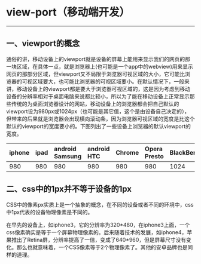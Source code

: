 # view-port（移动端开发）

---

## **一、viewport的概念**

通俗的讲，移动设备上的viewport就是设备的屏幕上能用来显示我们的网页的那一块区域，在具体一点，就是浏览器上\(也可能是一个app中的webview\)用来显示网页的那部分区域，但viewport又不局限于浏览器可视区域的大小，它可能比浏览器的可视区域要大，也可能比浏览器的可视区域要小。在默认情况下，一般来讲，移动设备上的viewport都是要大于浏览器可视区域的，这是因为考虑到移动设备的分辨率相对于桌面电脑来说都比较小，所以为了能在移动设备上正常显示那些传统的为桌面浏览器设计的网站，移动设备上的浏览器都会把自己默认的viewport设为980px或1024px（也可能是其它值，这个是由设备自己决定的），但带来的后果就是浏览器会出现横向滚动条，因为浏览器可视区域的宽度是比这个默认的viewport的宽度要小的。下图列出了一些设备上浏览器的默认viewport的宽度。

| iphone | ipad | android Samsung | android HTC | Chrome | Opera Presto | BlackBerrey | IE |
| :--- | :--- | :--- | :--- | :--- | :--- | :--- | :--- |
| 980 | 980 | 980 | 980 | 980 | 980 | 1024 | 1024 |

## **二、css中的1px并不等于设备的1px**

CSS中的像素px实质上是一个抽象的概念，在不同的设备或者不同的环境中，css中1px代表的设备物理像素是不同的。

在早先的设备上，如iphone3，它的分辨率为320\*480，在iphone3上面，一个css像素确实是等于一个屏幕物理像素的。后来随着技术的发展，如iphone4，苹果推出了Retina屏，分辨率提高了一倍，变成了640\*960，但是屏幕尺寸没有变化。那么也就意味着，一个CSS像素等于2个物理像素了。其他的安卓品牌也是同样的道理。



